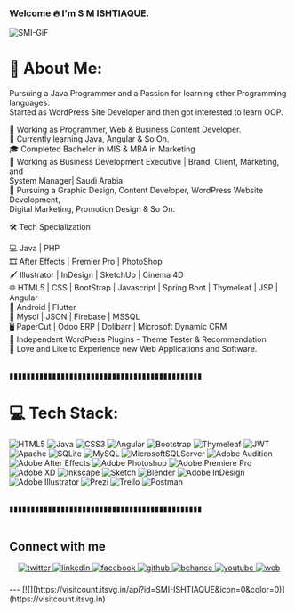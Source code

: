### Welcome 🔥 I'm S M ISHTIAQUE. 

![SMI-GiF](https://user-images.githubusercontent.com/118915848/222795232-46f767ab-1cf5-47e1-a3db-c434aa298310.gif)

<!--
**SMI-ISHTIAQUE/SMI-ISHTIAQUE** is a ✨ _special_ ✨ repository because its `README.md` (this file) appears on your GitHub profile.

Here are some ideas to get you started:

- 🌱 I’m currently learning ...
- 👯 I’m looking to collaborate on ...
- 🤔 I’m looking for help with ...
- 💬 Ask me about ...
- 📫 How to reach me: ...
- 😄 Pronouns: ...
- ⚡ Fun fact: ...
-->



# 💫 About Me:<br>
Pursuing a Java Programmer and a Passion for learning other Programming languages.<br>
Started as WordPress Site Developer and then got interested to learn OOP.<br>

🔭 Working as Programmer, Web & Business Content Developer.<br>
🌱 Currently learning Java, Angular & So On.<br>
🎓 Completed Bachelor in MIS & MBA in Marketing<br>
💼 Working as Business Development Executive | Brand, Client, Marketing, and<br>
System Manager| Saudi Arabia<br>
🧩 Pursuing a Graphic Design, Content Developer, WordPress Website Development,<br>
Digital Marketing, Promotion Design & So On.<br>

🛠 Tech Specialization<br>

💻 Java | PHP<br>
🎞 After Effects | Premier Pro | PhotoShop<br>
🖌 Illustrator | InDesign | SketchUp | Cinema 4D<br>
🌐 HTML5 | CSS | BootStrap | Javascript | Spring Boot | Thymeleaf | JSP | Angular<br>
📱 Android | Flutter<br>
💾 Mysql | JSON | Firebase | MSSQL<br>
🖥 PaperCut | Odoo ERP | Dolibarr | Microsoft Dynamic CRM<br>
🧪 Independent WordPress Plugins - Theme Tester & Recommendation<br>
🎯 Love and Like to Experience new Web Applications and Software.<br><br>

▮▮▮▮▮▮▮▮▮▮▮▮▮▮▮▮▮▮▮▮▮▮▮▮▮▮▮▮▮▮▮▮▮▮▮▮▮▮▮▮▮▮▮▮▮<br>


# 💻 Tech Stack:
![HTML5](https://img.shields.io/badge/html5-%23E34F26.svg?style=for-the-badge&logo=html5&logoColor=white) ![Java](https://img.shields.io/badge/java-%23ED8B00.svg?style=for-the-badge&logo=java&logoColor=white) ![CSS3](https://img.shields.io/badge/css3-%231572B6.svg?style=for-the-badge&logo=css3&logoColor=white) ![Angular](https://img.shields.io/badge/angular-%23DD0031.svg?style=for-the-badge&logo=angular&logoColor=white) ![Bootstrap](https://img.shields.io/badge/bootstrap-%23563D7C.svg?style=for-the-badge&logo=bootstrap&logoColor=white) ![Thymeleaf](https://img.shields.io/badge/Thymeleaf-%23005C0F.svg?style=for-the-badge&logo=Thymeleaf&logoColor=white) ![JWT](https://img.shields.io/badge/JWT-black?style=for-the-badge&logo=JSON%20web%20tokens) ![Apache](https://img.shields.io/badge/apache-%23D42029.svg?style=for-the-badge&logo=apache&logoColor=white) ![SQLite](https://img.shields.io/badge/sqlite-%2307405e.svg?style=for-the-badge&logo=sqlite&logoColor=white) ![MySQL](https://img.shields.io/badge/mysql-%2300f.svg?style=for-the-badge&logo=mysql&logoColor=white) ![MicrosoftSQLServer](https://img.shields.io/badge/Microsoft%20SQL%20Sever-CC2927?style=for-the-badge&logo=microsoft%20sql%20server&logoColor=white) ![Adobe Audition](https://img.shields.io/badge/Adobe%20Audition-9999FF.svg?style=for-the-badge&logo=Adobe%20Audition&logoColor=white) ![Adobe After Effects](https://img.shields.io/badge/Adobe%20After%20Effects-9999FF.svg?style=for-the-badge&logo=Adobe%20After%20Effects&logoColor=white) ![Adobe Photoshop](https://img.shields.io/badge/adobephotoshop-%2331A8FF.svg?style=for-the-badge&logo=adobephotoshop&logoColor=white) ![Adobe Premiere Pro](https://img.shields.io/badge/Adobe%20Premiere%20Pro-9999FF.svg?style=for-the-badge&logo=Adobe%20Premiere%20Pro&logoColor=white) ![Adobe XD](https://img.shields.io/badge/Adobe%20XD-470137?style=for-the-badge&logo=Adobe%20XD&logoColor=#FF61F6) ![Inkscape](https://img.shields.io/badge/Inkscape-e0e0e0?style=for-the-badge&logo=inkscape&logoColor=080A13) ![Sketch](https://img.shields.io/badge/Sketch-FFB387?style=for-the-badge&logo=sketch&logoColor=black) ![Blender](https://img.shields.io/badge/blender-%23F5792A.svg?style=for-the-badge&logo=blender&logoColor=white) ![Adobe InDesign](https://img.shields.io/badge/Adobe%20InDesign-49021F?style=for-the-badge&logo=adobeindesign&logoColor=white) ![Adobe Illustrator](https://img.shields.io/badge/adobeillustrator-%23FF9A00.svg?style=for-the-badge&logo=adobeillustrator&logoColor=white) ![Prezi](https://img.shields.io/badge/Prezi-%23000000.svg?style=for-the-badge&logo=Prezi&logoColor=white) ![Trello](https://img.shields.io/badge/Trello-%23026AA7.svg?style=for-the-badge&logo=Trello&logoColor=white) ![Postman](https://img.shields.io/badge/Postman-FF6C37?style=for-the-badge&logo=postman&logoColor=white) <br><br>

▮▮▮▮▮▮▮▮▮▮▮▮▮▮▮▮▮▮▮▮▮▮▮▮▮▮▮▮▮▮▮▮▮▮▮▮▮▮▮▮▮▮▮▮▮<br><br>

## Connect with me  
<div align="center">
<a href="https://twitter.com/smi_ishtiaque" target="_blank">
<img src=https://img.shields.io/badge/twitter-%2300acee.svg?&style=for-the-badge&logo=twitter&logoColor=white alt=twitter style="margin-bottom: 5px;" />
</a>
<a href="https://linkedin.com/in/smi-ishtiaque" target="_blank">
<img src=https://img.shields.io/badge/linkedin-%231E77B5.svg?&style=for-the-badge&logo=linkedin&logoColor=white alt=linkedin style="margin-bottom: 5px;" />
</a>
<a href="https://www.facebook.com/mixedcontentstudios" target="_blank">
<img src=https://img.shields.io/badge/facebook-%232E87FB.svg?&style=for-the-badge&logo=facebook&logoColor=white alt=facebook style="margin-bottom: 5px;" />
</a>
<a href="https://github.com/smi-ishtiaque" target="_blank">
<img src=https://img.shields.io/badge/github-%2324292e.svg?&style=for-the-badge&logo=github&logoColor=white alt=github style="margin-bottom: 5px;" />
</a>
<a href="https://www.behance.net/smi-ishtiaque" target="_blank">
<img src=https://img.shields.io/badge/behance-%23191919.svg?&style=for-the-badge&logo=behance&logoColor=white alt=behance style="margin-bottom: 5px;" />
</a>
<a href="https://www.youtube.com/@smi-ishtiaque" target="_blank">
<img src=https://img.shields.io/badge/youtube-%23EE4831.svg?&style=for-the-badge&logo=youtube&logoColor=white alt=youtube style="margin-bottom: 5px;" />
</a>  
<a href="https://www.smi.mixedcs.com" target="_blank">
<img src=https://img.shields.io/badge/web-%23EE4831.svg?&style=for-the-badge&logo=web&logoColor=white alt=web style="margin-bottom: 5px;" />
</a>
</div>  
  

<br/>  
---
[![](https://visitcount.itsvg.in/api?id=SMI-ISHTIAQUE&icon=0&color=0)](https://visitcount.itsvg.in)

<!-- Proudly created with GPRM ( https://gprm.itsvg.in ) -->

